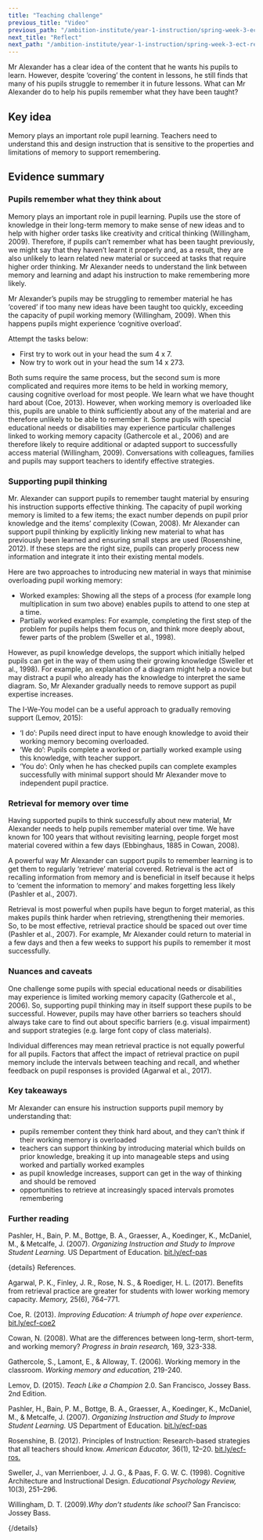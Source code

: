 ```yaml
---
title: "Teaching challenge"
previous_title: "Video"
previous_path: "/ambition-institute/year-1-instruction/spring-week-3-ect-video"
next_title: "Reflect"
next_path: "/ambition-institute/year-1-instruction/spring-week-3-ect-reflect"
---
```


Mr Alexander has a clear idea of the content that he wants his pupils to learn. However, despite ‘covering’ the content in lessons, he still finds that many of his pupils struggle to remember it in future lessons. What can Mr Alexander do to help his pupils remember what they have been taught?

## Key idea

Memory plays an important role pupil learning. Teachers need to understand this and design instruction that is sensitive to the properties and limitations of memory to support remembering.

## Evidence summary

### Pupils remember what they think about

Memory plays an important role in pupil learning. Pupils use the store of knowledge in their long-term memory to make sense of new ideas and to help with higher order tasks like creativity and critical thinking (Willingham, 2009). Therefore, if pupils can’t remember what has been taught previously, we might say that they haven’t learnt it properly and, as a result, they are also unlikely to learn related new material or succeed at tasks that require higher order thinking. Mr Alexander needs to understand the link between memory and learning and adapt his instruction to make remembering more likely.

Mr Alexander’s pupils may be struggling to remember material he has ‘covered’ if too many new ideas have been taught too quickly, exceeding the capacity of pupil working memory (Willingham, 2009). When this happens pupils might experience ‘cognitive overload’.

Attempt the tasks below:

- First try to work out in your head the sum 4 x 7.
- Now try to work out in your head the sum 14 x 273.

Both sums require the same process, but the second sum is more complicated and requires more items to be held in working memory, causing cognitive overload for most people. We learn what we have thought hard about (Coe, 2013). However, when working memory is overloaded like this, pupils are unable to think sufficiently about any of the material and are therefore unlikely to be able to remember it. Some pupils with special educational needs or disabilities may experience particular challenges linked to working memory capacity (Gathercole et al., 2006) and are therefore likely to require additional or adapted support to successfully access material (Willingham, 2009). Conversations with colleagues, families and pupils may support teachers to identify effective strategies.

### Supporting pupil thinking

Mr. Alexander can support pupils to remember taught material by ensuring his instruction supports effective thinking. The capacity of pupil working memory is limited to a few items; the exact number depends on pupil prior knowledge and the items’ complexity (Cowan, 2008). Mr Alexander can support pupil thinking by explicitly linking new material to what has previously been learned and ensuring small steps are used (Rosenshine, 2012). If these steps are the right size, pupils can properly process new information and integrate it into their existing mental models.

Here are two approaches to introducing new material in ways that minimise overloading pupil working memory:

- Worked examples: Showing all the steps of a process (for example long multiplication in sum two above) enables pupils to attend to one step at a time.
- Partially worked examples: For example, completing the first step of the problem for pupils helps them focus on, and think more deeply about, fewer parts of the problem (Sweller et al., 1998).

However, as pupil knowledge develops, the support which initially helped pupils can get in the way of them using their growing knowledge (Sweller et al., 1998). For example, an explanation of a diagram might help a novice but may distract a pupil who already has the knowledge to interpret the same diagram. So, Mr Alexander gradually needs to remove support as pupil expertise increases.

The I-We-You model can be a useful approach to gradually removing support (Lemov, 2015):

- ‘I do’: Pupils need direct input to have enough knowledge to avoid their working memory becoming overloaded.
- ‘We do’: Pupils complete a worked or partially worked example using this knowledge, with teacher support.
- ‘You do’: Only when he has checked pupils can complete examples successfully with minimal support should Mr Alexander move to independent pupil practice.

### Retrieval for memory over time

Having supported pupils to think successfully about new material, Mr Alexander needs to help pupils remember material over time. We have known for 100 years that without revisiting learning, people forget most material covered within a few days (Ebbinghaus, 1885 in Cowan, 2008).

A powerful way Mr Alexander can support pupils to remember learning is to get them to regularly ‘retrieve’ material covered. Retrieval is the act of recalling information from memory and is beneficial in itself because it helps to ‘cement the information to memory’ and makes forgetting less likely (Pashler et al., 2007).

Retrieval is most powerful when pupils have begun to forget material, as this makes pupils think harder when retrieving, strengthening their memories. So, to be most effective, retrieval practice should be spaced out over time (Pashler et al., 2007). For example, Mr Alexander could return to material in a few days and then a few weeks to support his pupils to remember it most successfully.

### Nuances and caveats

One challenge some pupils with special educational needs or disabilities may experience is limited working memory capacity (Gathercole et al., 2006). So, supporting pupil thinking may in itself support these pupils to be successful. However, pupils may have other barriers so teachers should always take care to find out about specific barriers (e.g. visual impairment) and support strategies (e.g. large font copy of class materials).

Individual differences may mean retrieval practice is not equally powerful for all pupils. Factors that affect the impact of retrieval practice on pupil memory include the intervals between teaching and recall, and whether feedback on pupil responses is provided (Agarwal et al., 2017).

### Key takeaways

Mr Alexander can ensure his instruction supports pupil memory by understanding that:

- pupils remember content they think hard about, and they can’t think if their working memory is overloaded
- teachers can support thinking by introducing material which builds on prior knowledge, breaking it up into manageable steps and using worked and partially worked examples
- as pupil knowledge increases, support can get in the way of thinking and should be removed
- opportunities to retrieve at increasingly spaced intervals promotes remembering

### Further reading

Pashler, H., Bain, P. M., Bottge, B. A., Graesser, A., Koedinger, K., McDaniel, M., & Metcalfe, J. (2007). _Organizing Instruction and Study to Improve Student Learning._ US Department of Education. [bit.ly/ecf-pas](http://bit.ly/ecf-pas)

{details}
References.

Agarwal, P. K., Finley, J. R., Rose, N. S., &amp; Roediger, H. L. (2017). Benefits from retrieval practice are greater for students with lower working memory capacity. _Memory,_ 25(6), 764–771.

Coe, R. (2013). _Improving Education: A triumph of hope over experience._ <a href="http://bit.ly/ecf-coe2" target="_blank" rel="noopener">bit.ly/ecf-coe2</a>

Cowan, N. (2008). What are the differences between long-term, short-term, and working memory? _Progress in brain research,_ 169, 323-338.

Gathercole, S., Lamont, E., &amp; Alloway, T. (2006). Working memory in the classroom. _Working memory and education,_ 219-240.

Lemov, D. (2015). _Teach Like a Champion_ 2.0. San Francisco, Jossey Bass. 2nd Edition.

Pashler, H., Bain, P. M., Bottge, B. A., Graesser, A., Koedinger, K., McDaniel, M., &amp; Metcalfe, J. (2007). _Organizing Instruction and Study to Improve Student Learning._ US Department of Education. <a href="http://bit.ly/ecf-pas" target="_blank" rel="noopener">bit.ly/ecf-pas</a>

Rosenshine, B. (2012). Principles of Instruction: Research-based strategies that all teachers should know. _American Educator,_ 36(1), 12–20. <a href="http://bit.ly/ecf-ros." target="_blank" rel="noopener">bit.ly/ecf-ros.</a>

Sweller, J., van Merrienboer, J. J. G., &amp; Paas, F. G. W. C. (1998). Cognitive Architecture and Instructional Design. _Educational Psychology Review,_ 10(3), 251–296.

Willingham, D. T. (2009)._Why don’t students like school?_ San Francisco: Jossey Bass.

{/details}

